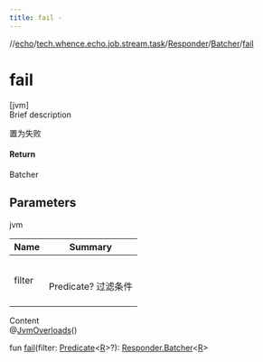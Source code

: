 ```yaml
---
title: fail -
---
```

//[echo](../../../index.md)/[tech.whence.echo.job.stream.task](../../index.md)/[Responder](../index.md)/[Batcher](index.md)/[fail](fail.md)



# fail  
[jvm]  
Brief description  


置为失败



#### Return  


Batcher<R>



## Parameters  
  
jvm  
  
|  Name|  Summary| 
|---|---|
| filter| <br><br>Predicate<R>? 过滤条件<br><br>
  
  
Content  
@[JvmOverloads](https://kotlinlang.org/api/latest/jvm/stdlib/kotlin.jvm/-jvm-overloads/index.html)()  
  
fun [fail](fail.md)(filter: [Predicate](../../../tech.whence.echo.function/-predicate/index.md)<[R](index.md)>?): [Responder.Batcher](index.md)<[R](index.md)>  



